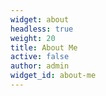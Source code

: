 ```yaml
---
widget: about
headless: true
weight: 20
title: About Me
active: false
author: admin
widget_id: about-me
---
```

